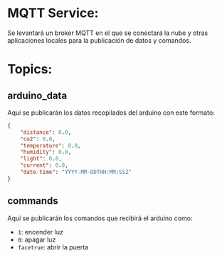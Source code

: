 # MQTT Service:
Se levantará un broker MQTT en el que se conectará la nube y otras aplicaciones locales para la publicación de datos y comandos.

# Topics:
## arduino_data
Aquí se publicarán los datos recopilados del arduino con este formato:
```json
{
    "distance": 0.0,
    "co2": 0.0,
    "temperature": 0.0,
    "humidity": 0.0,
    "light": 0.0,
    "current": 0.0,
    "date-time": "YYYY-MM-DDTHH:MM:SSZ"
}
```
## commands
Aquí se publicarán los comandos que recibirá el arduino como:
- `1`: encender luz
- `0`: apagar luz
- `facetrue`: abrir la puerta